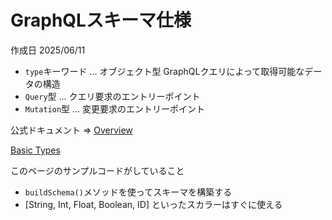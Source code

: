 # GraphQLスキーマ仕様

作成日 2025/06/11

- `type`キーワード ... オブジェクト型 GraphQLクエリによって取得可能なデータの構造
- `Query`型 ... クエリ要求のエントリーポイント
- `Mutation`型 ... 変更要求のエントリーポイント

公式ドキュメント => [Overview](https://www.graphql-js.org/docs/)

[Basic Types](https://www.graphql-js.org/docs/basic-types/)

このページのサンプルコードがしていること

- `buildSchema()`メソッドを使ってスキーマを構築する
- [String, Int, Float, Boolean, ID] といったスカラーはすぐに使える
